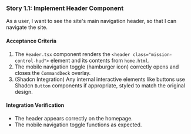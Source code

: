 ### Story 1.1: Implement Header Component

As a user, I want to see the site's main navigation header, so that I can navigate the site.

#### Acceptance Criteria

1.  The `Header.tsx` component renders the `<header class="mission-control-hud">` element and its contents from `home.html`.
2.  The mobile navigation toggle (hamburger icon) correctly opens and closes the `CommandDeck` overlay.
3.  (Shadcn Integration) Any internal interactive elements like buttons use Shadcn `Button` components if appropriate, styled to match the original design.

#### Integration Verification

* The header appears correctly on the homepage.
* The mobile navigation toggle functions as expected.